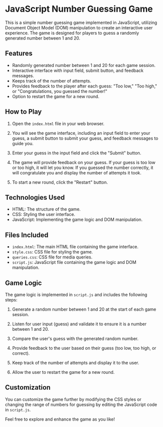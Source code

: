 # JavaScript Number Guessing Game

This is a simple number guessing game implemented in JavaScript, utilizing Document Object Model (DOM) manipulation to create an interactive user experience. The game is designed for players to guess a randomly generated number between 1 and 20.

## Features

- Randomly generated number between 1 and 20 for each game session.
- Interactive interface with input field, submit button, and feedback messages.
- Keeps track of the number of attempts.
- Provides feedback to the player after each guess: "Too low," "Too high," or "Congratulations, you guessed the number!"
- Option to restart the game for a new round.

## How to Play

1. Open the `index.html` file in your web browser.

2. You will see the game interface, including an input field to enter your guess, a submit button to submit your guess, and feedback messages to guide you.

3. Enter your guess in the input field and click the "Submit" button.

4. The game will provide feedback on your guess. If your guess is too low or too high, it will let you know. If you guessed the number correctly, it will congratulate you and display the number of attempts it took.

5. To start a new round, click the "Restart" button.

## Technologies Used

- HTML: The structure of the game.
- CSS: Styling the user interface.
- JavaScript: Implementing the game logic and DOM manipulation.

## Files Included

- `index.html`: The main HTML file containing the game interface.
- `style.css`: CSS file for styling the game.
- `queries.css`: CSS file for media queries.
- `script.js`: JavaScript file containing the game logic and DOM manipulation.

## Game Logic

The game logic is implemented in `script.js` and includes the following steps:

1. Generate a random number between 1 and 20 at the start of each game session.

2. Listen for user input (guess) and validate it to ensure it is a number between 1 and 20.

3. Compare the user's guess with the generated random number.

4. Provide feedback to the user based on their guess (too low, too high, or correct).

5. Keep track of the number of attempts and display it to the user.

6. Allow the user to restart the game for a new round.

## Customization

You can customize the game further by modifying the CSS styles or changing the range of numbers for guessing by editing the JavaScript code in `script.js`.

Feel free to explore and enhance the game as you like!
